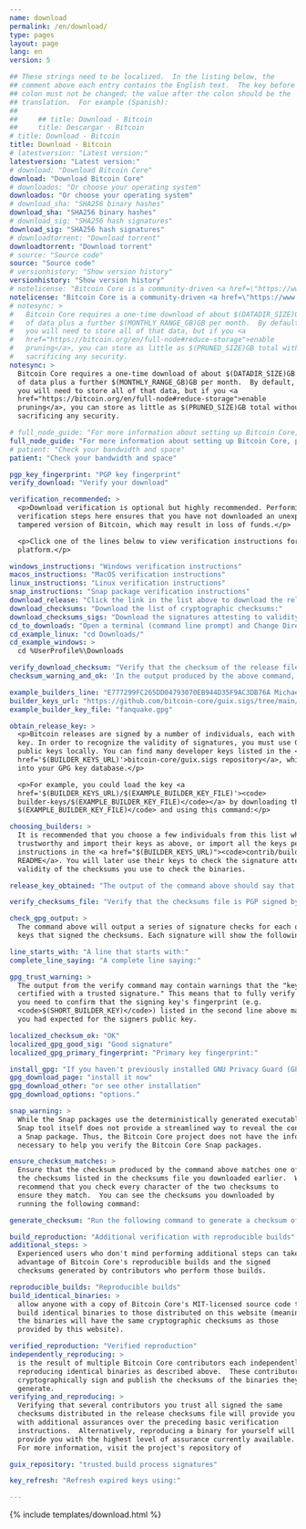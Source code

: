 ```yaml
---
name: download
permalink: /en/download/
type: pages
layout: page
lang: en
version: 5

## These strings need to be localized.  In the listing below, the
## comment above each entry contains the English text.  The key before the
## colon must not be changed; the value after the colon should be the
## translation.  For example (Spanish):
##
##     ## title: Download - Bitcoin
##     title: Descargar - Bitcoin
# title: Download - Bitcoin
title: Download - Bitcoin
# latestversion: "Latest version:"
latestversion: "Latest version:"
# download: "Download Bitcoin Core"
download: "Download Bitcoin Core"
# downloados: "Or choose your operating system"
downloados: "Or choose your operating system"
# download_sha: "SHA256 binary hashes"
download_sha: "SHA256 binary hashes"
# download_sig: "SHA256 hash signatures"
download_sig: "SHA256 hash signatures"
# downloadtorrent: "Download torrent"
downloadtorrent: "Download torrent"
# source: "Source code"
source: "Source code"
# versionhistory: "Show version history"
versionhistory: "Show version history"
# notelicense: "Bitcoin Core is a community-driven <a href=\"https://www.fsf.org/about/what-is-free-software\">free software</a> project, released under the open source <a href=\"http://opensource.org/licenses/mit-license.php\">MIT license</a>."
notelicense: "Bitcoin Core is a community-driven <a href=\"https://www.fsf.org/about/what-is-free-software\">free software</a> project, released under the open source <a href=\"http://opensource.org/licenses/mit-license.php\">MIT license</a>."
# notesync: >
#   Bitcoin Core requires a one-time download of about $(DATADIR_SIZE)GB
#   of data plus a further $(MONTHLY_RANGE_GB)GB per month.  By default,
#   you will need to store all of that data, but if you <a
#   href="https://bitcoin.org/en/full-node#reduce-storage">enable
#   pruning</a>, you can store as little as $(PRUNED_SIZE)GB total without
#   sacrificing any security.
notesync: >
  Bitcoin Core requires a one-time download of about $(DATADIR_SIZE)GB
  of data plus a further $(MONTHLY_RANGE_GB)GB per month.  By default,
  you will need to store all of that data, but if you <a
  href="https://bitcoin.org/en/full-node#reduce-storage">enable
  pruning</a>, you can store as little as $(PRUNED_SIZE)GB total without
  sacrificing any security.

# full_node_guide: "For more information about setting up Bitcoin Core, please read the <a href=\"https://bitcoin.org/en/full-node\">full node guide</a>."
full_node_guide: "For more information about setting up Bitcoin Core, please read the <a href=\"https://bitcoin.org/en/full-node\">full node guide</a>."
# patient: "Check your bandwidth and space"
patient: "Check your bandwidth and space"

pgp_key_fingerprint: "PGP key fingerprint"
verify_download: "Verify your download"

verification_recommended: >
  <p>Download verification is optional but highly recommended. Performing the
  verification steps here ensures that you have not downloaded an unexpected or
  tampered version of Bitcoin, which may result in loss of funds.</p> 

  <p>Click one of the lines below to view verification instructions for that
  platform.</p>

windows_instructions: "Windows verification instructions"
macos_instructions: "MacOS verification instructions"
linux_instructions: "Linux verification instructions"
snap_instructions: "Snap package verification instructions"
download_release: "Click the link in the list above to download the release for your platform and wait for the file to finish downloading."
download_checksums: "Download the list of cryptographic checksums:"
download_checksums_sigs: "Download the signatures attesting to validity of the checksums:"
cd_to_downloads: "Open a terminal (command line prompt) and Change Directory (cd) to the folder you use for downloads.  For example:"
cd_example_linux: "cd Downloads/"
cd_example_windows: >
  cd %UserProfile%\Downloads

verify_download_checksum: "Verify that the checksum of the release file is listed in the checksums file using the following command:"
checksum_warning_and_ok: 'In the output produced by the above command, you can safely ignore any warnings and failures, but you must ensure the output lists "$(SHASUMS_OK)" after the name of the release file you downloaded.  For example:'

example_builders_line: "E777299FC265DD04793070EB944D35F9AC3DB76A Michael Ford (fanquake)"
builder_keys_url: "https://github.com/bitcoin-core/guix.sigs/tree/main/builder-keys"
example_builder_key_file: "fanquake.gpg"

obtain_release_key: >
  <p>Bitcoin releases are signed by a number of individuals, each with a unique public
  key. In order to recognize the validity of signatures, you must use GPG to load these
  public keys locally. You can find many developer keys listed in the <a
  href='$(BUILDER_KEYS_URL)'>bitcoin-core/guix.sigs repository</a>, which you can then load
  into your GPG key database.</p>

  <p>For example, you could load the key <a
  href='$(BUILDER_KEYS_URL)/$(EXAMPLE_BUILDER_KEY_FILE)'><code>
  builder-keys/$(EXAMPLE_BUILDER_KEY_FILE)</code></a> by downloading the file as <code>
  $(EXAMPLE_BUILDER_KEY_FILE)</code> and using this command:</p>

choosing_builders: >
  It is recommended that you choose a few individuals from this list who you find
  trustworthy and import their keys as above, or import all the keys per the
  instructions in the <a href="$(BUILDER_KEYS_URL)"><code>contrib/builder-key</code>
  README</a>. You will later use their keys to check the signature attesting to the
  validity of the checksums you use to check the binaries.

release_key_obtained: "The output of the command above should say that one key was imported, updated, has new signatures, or remained unchanged."

verify_checksums_file: "Verify that the checksums file is PGP signed by a sufficient amount of keys you trust and have imported into your keychain:"

check_gpg_output: >
  The command above will output a series of signature checks for each of the public
  keys that signed the checksums. Each signature will show the following text:

line_starts_with: "A line that starts with:"
complete_line_saying: "A complete line saying:"

gpg_trust_warning: >
  The output from the verify command may contain warnings that the "key is not
  certified with a trusted signature." This means that to fully verify your download,
  you need to confirm that the signing key's fingerprint (e.g.
  <code>$(SHORT_BUILDER_KEY)</code>) listed in the second line above matches what
  you had expected for the signers public key.

localized_checksum_ok: "OK"
localized_gpg_good_sig: "Good signature"
localized_gpg_primary_fingerprint: "Primary key fingerprint:"

install_gpg: "If you haven't previously installed GNU Privacy Guard (GPG) on your system,"
gpg_download_page: "install it now"
gpg_download_other: "or see other installation"
gpg_download_options: "options."

snap_warning: >
  While the Snap packages use the deterministically generated executables, the
  Snap tool itself does not provide a streamlined way to reveal the contents of
  a Snap package. Thus, the Bitcoin Core project does not have the information
  necessary to help you verify the Bitcoin Core Snap packages.

ensure_checksum_matches: >
  Ensure that the checksum produced by the command above matches one of
  the checksums listed in the checksums file you downloaded earlier.  We
  recommend that you check every character of the two checksums to
  ensure they match.  You can see the checksums you downloaded by
  running the following command:

generate_checksum: "Run the following command to generate a checksum of the release file you downloaded.  Replace '$(FILE)' with the name of the file you actually downloaded."

build_reproduction: "Additional verification with reproducible builds"
additional_steps: >
  Experienced users who don't mind performing additional steps can take
  advantage of Bitcoin Core's reproducible builds and the signed
  checksums generated by contributors who perform those builds.

reproducible_builds: "Reproducible builds"
build_identical_binaries: >
  allow anyone with a copy of Bitcoin Core's MIT-licensed source code to
  build identical binaries to those distributed on this website (meaning
  the binaries will have the same cryptographic checksums as those
  provided by this website).

verified_reproduction: "Verified reproduction"
independently_reproducing: >
  is the result of multiple Bitcoin Core contributors each independently
  reproducing identical binaries as described above.  These contributors
  cryptographically sign and publish the checksums of the binaries they
  generate.
verifying_and_reproducing: >
  Verifying that several contributors you trust all signed the same
  checksums distributed in the release checksums file will provide you
  with additional assurances over the preceding basic verification
  instructions.  Alternatively, reproducing a binary for yourself will
  provide you with the highest level of assurance currently available.
  For more information, visit the project's repository of

guix_repository: "trusted build process signatures"

key_refresh: "Refresh expired keys using:"

---
```


{% include templates/download.html %}
